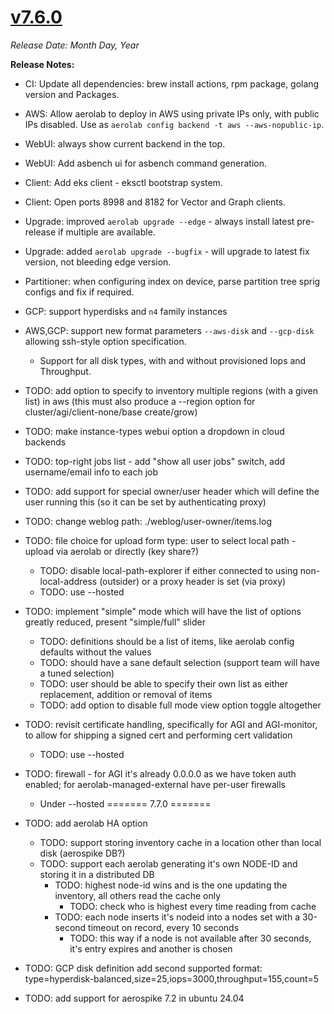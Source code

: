 # [v7.6.0](https://github.com/aerospike/aerolab/releases/tag/7.6.0)

_Release Date: Month Day, Year_

**Release Notes:**
* CI: Update all dependencies: brew install actions, rpm package, golang version and Packages.
* AWS: Allow aerolab to deploy in AWS using private IPs only, with public IPs disabled. Use as `aerolab config backend -t aws --aws-nopublic-ip`.
* WebUI: always show current backend in the top.
* WebUI: Add asbench ui for asbench command generation.
* Client: Add eks client - eksctl bootstrap system.
* Client: Open ports 8998 and 8182 for Vector and Graph clients.
* Upgrade: improved `aerolab upgrade --edge` - always install latest pre-release if multiple are available.
* Upgrade: added `aerolab upgrade --bugfix` - will upgrade to latest fix version, not bleeding edge version.
* Partitioner: when configuring index on device, parse partition tree sprig configs and fix if required.
* GCP: support hyperdisks and `n4` family instances
* AWS,GCP: support new format parameters `--aws-disk` and `--gcp-disk` allowing ssh-style option specification.
  * Support for all disk types, with and without provisioned Iops and Throughput.

* TODO: add option to specify to inventory multiple regions (with a given list) in aws (this must also produce a --region option for cluster/agi/client-none/base create/grow)
* TODO: make instance-types webui option a dropdown in cloud backends
* TODO: top-right jobs list - add "show all user jobs" switch, add username/email info to each job
* TODO: add support for special owner/user header which will define the user running this (so it can be set by authenticating proxy)
* TODO: change weblog path: ./weblog/user-owner/items.log
* TODO: file choice for upload form type: user to select local path - upload via aerolab or directly (key share?)
  * TODO: disable local-path-explorer if either connected to using non-local-address (outsider) or a proxy header is set (via proxy)
  * TODO: use --hosted
* TODO: implement "simple" mode which will have the list of options greatly reduced, present "simple/full" slider
  * TODO: definitions should be a list of items, like aerolab config defaults without the values
  * TODO: should have a sane default selection (support team will have a tuned selection)
  * TODO: user should be able to specify their own list as either replacement, addition or removal of items
  * TODO: add option to disable full mode view option toggle altogether
* TODO: revisit certificate handling, specifically for AGI and AGI-monitor, to allow for shipping a signed cert and performing cert validation
  * TODO: use --hosted
* TODO: firewall - for AGI it's already 0.0.0.0 as we have token auth enabled; for aerolab-managed-external have per-user firewalls
  * Under --hosted
======= 7.7.0 =======
* TODO: add aerolab HA option
  * TODO: support storing inventory cache in a location other than local disk (aerospike DB?)
  * TODO: support each aerolab generating it's own NODE-ID and storing it in a distributed DB
    * TODO: highest node-id wins and is the one updating the inventory, all others read the cache only
      * TODO: check who is highest every time reading from cache
    * TODO: each node inserts it's nodeid into a nodes set with a 30-second timeout on record, every 10 seconds
      * TODO: this way if a node is not available after 30 seconds, it's entry expires and another is chosen
* TODO: GCP disk definition add second supported format: type=hyperdisk-balanced,size=25,iops=3000,throughput=155,count=5
* TODO: add support for aerospike 7.2 in ubuntu 24.04
